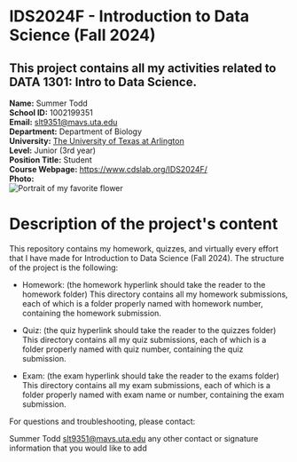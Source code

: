 # IDS2024F - Introduction to Data Science (Fall 2024)  
This project contains all my activities related to DATA 1301: Intro to Data Science.  
---
**Name:** Summer Todd  
**School ID:** 1002199351  
**Email:** slt9351@mavs.uta.edu  
**Department:** Department of Biology  
**University:** [The University of Texas at Arlington](https://www.uta.edu/)  
**Level:** <undergraduate> Junior (3rd year)  
**Position Title:** Student  
**Course Webpage:** <https://www.cdslab.org/IDS2024F/>  
**Photo:**  
![Portrait of my favorite flower]()  

# Description of the project's content  
This repository contains my homework, quizzes, and virtually every effort that I have made for Introduction to Data Science (Fall 2024). The structure of the project is the following:

+ Homework: (the homework hyperlink should take the reader to the homework folder)
This directory contains all my homework submissions, each of which is a folder properly named with homework number, containing the homework submission.

+ Quiz: (the quiz hyperlink should take the reader to the quizzes folder)
This directory contains all my quiz submissions, each of which is a folder properly named with quiz number, containing the quiz submission.

+ Exam: (the exam hyperlink should take the reader to the exams folder)
This directory contains all my exam submissions, each of which is a folder properly named with exam name or number, containing the exam submission.

For questions and troubleshooting, please contact:

Summer Todd
slt9351@mavs.uta.edu
any other contact or signature information that you would like to add

